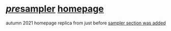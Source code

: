 # [<time datetime="2021">*pre*sampler</time>](https://s9a.page/presampler) [homepage](https://s9a.page)

autumn 2021 homepage replica from just before [sampler section was added](../../../s9a.github.io/pull/72)
